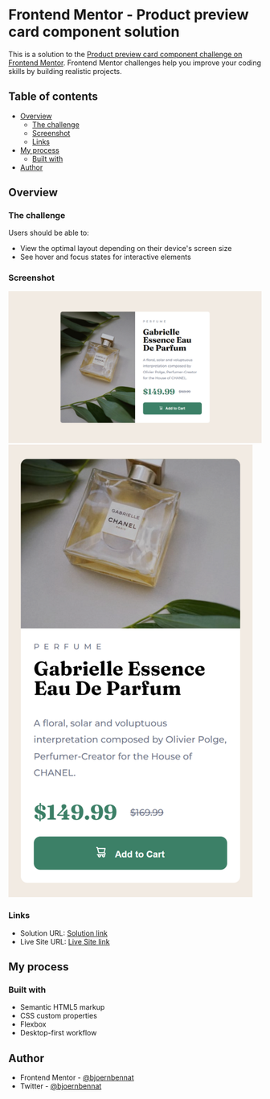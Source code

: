 # Frontend Mentor - Product preview card component solution

This is a solution to the [Product preview card component challenge on Frontend Mentor](https://www.frontendmentor.io/challenges/product-preview-card-component-GO7UmttRfa). Frontend Mentor challenges help you improve your coding skills by building realistic projects. 

## Table of contents

- [Overview](#overview)
  - [The challenge](#the-challenge)
  - [Screenshot](#screenshot)
  - [Links](#links)
- [My process](#my-process)
  - [Built with](#built-with)
- [Author](#author)


## Overview

### The challenge

Users should be able to:

- View the optimal layout depending on their device's screen size
- See hover and focus states for interactive elements

### Screenshot

![Desktop](./design/desktop-design-screenshot.png)
![Mobile](./design/mobile-design-screenshot.png)


### Links

- Solution URL: [Solution link](https://www.frontendmentor.io/challenges/product-preview-card-component-GO7UmttRfa/hub)
- Live Site URL: [Live Site link](https://bennatbjoern.github.io/product-preview-card-component)

## My process

### Built with

- Semantic HTML5 markup
- CSS custom properties
- Flexbox
- Desktop-first workflow

## Author

- Frontend Mentor - [@bjoernbennat](https://www.frontendmentor.io/profile/BennatBjoern)
- Twitter - [@bjoernbennat](https://twitter.com/bjoerncodes)
